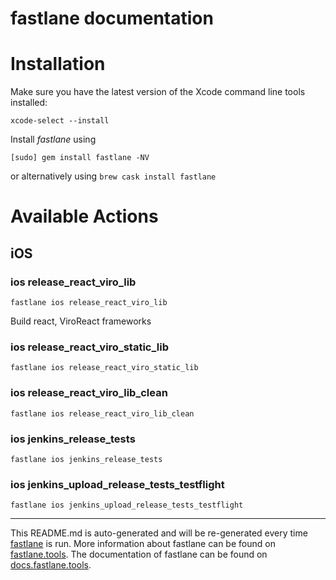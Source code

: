 fastlane documentation
================
# Installation

Make sure you have the latest version of the Xcode command line tools installed:

```
xcode-select --install
```

Install _fastlane_ using
```
[sudo] gem install fastlane -NV
```
or alternatively using `brew cask install fastlane`

# Available Actions
## iOS
### ios release_react_viro_lib
```
fastlane ios release_react_viro_lib
```
Build react, ViroReact frameworks
### ios release_react_viro_static_lib
```
fastlane ios release_react_viro_static_lib
```

### ios release_react_viro_lib_clean
```
fastlane ios release_react_viro_lib_clean
```

### ios jenkins_release_tests
```
fastlane ios jenkins_release_tests
```

### ios jenkins_upload_release_tests_testflight
```
fastlane ios jenkins_upload_release_tests_testflight
```


----

This README.md is auto-generated and will be re-generated every time [fastlane](https://fastlane.tools) is run.
More information about fastlane can be found on [fastlane.tools](https://fastlane.tools).
The documentation of fastlane can be found on [docs.fastlane.tools](https://docs.fastlane.tools).
